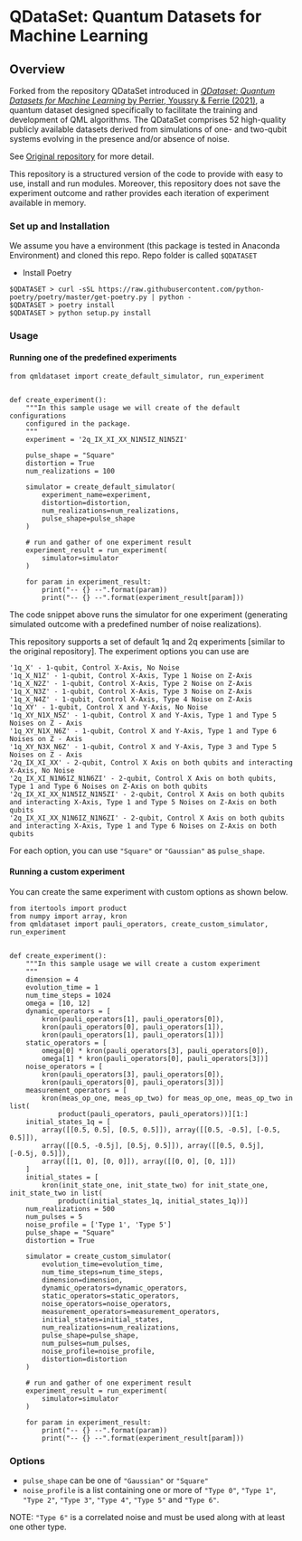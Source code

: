 # QDataSet: Quantum Datasets for Machine Learning

## Overview 
Forked from the repository QDataSet introduced in [*QDataset: Quantum Datasets for Machine Learning* by Perrier, Youssry & Ferrie (2021)](https://arxiv.org/abs/2108.06661), 
a quantum dataset designed specifically to facilitate the training and development of QML algorithms. The QDataSet comprises 52 high-quality publicly available datasets derived 
from simulations of one- and two-qubit systems evolving in the presence and/or absence of noise.

See [Original repository](https://github.com/eperrier/QDataSet) for more detail.

This repository is a structured version of the code to provide with easy to use, install and run modules. Moreover, this repository does not save the experiment outcome and rather 
provides each iteration of experiment available in memory.

### Set up and Installation

We assume you have a environment (this package is tested in Anaconda Environment) and cloned this repo.
Repo folder is called `$QDATASET`

- Install Poetry
```
$QDATASET > curl -sSL https://raw.githubusercontent.com/python-poetry/poetry/master/get-poetry.py | python -
$QDATASET > poetry install
$QDATASET > python setup.py install 
```

### Usage

#### Running one of the predefined experiments

```
from qmldataset import create_default_simulator, run_experiment


def create_experiment():
    """In this sample usage we will create of the default configurations
    configured in the package.
    """
    experiment = '2q_IX_XI_XX_N1N5IZ_N1N5ZI'

    pulse_shape = "Square"
    distortion = True
    num_realizations = 100

    simulator = create_default_simulator(
        experiment_name=experiment,
        distortion=distortion,
        num_realizations=num_realizations,
        pulse_shape=pulse_shape
    )

    # run and gather of one experiment result
    experiment_result = run_experiment(
        simulator=simulator
    )

    for param in experiment_result:
        print("-- {} --".format(param))
        print("-- {} --".format(experiment_result[param]))

```

The code snippet above runs the simulator for one experiment (generating simulated outcome with a predefined number of noise realizations).

This repository supports a set of default 1q and 2q experiments [similar to the original repository].
The experiment options you can use are

```
'1q_X' - 1-qubit, Control X-Axis, No Noise
'1q_X_N1Z' - 1-qubit, Control X-Axis, Type 1 Noise on Z-Axis
'1q_X_N2Z' - 1-qubit, Control X-Axis, Type 2 Noise on Z-Axis
'1q_X_N3Z' - 1-qubit, Control X-Axis, Type 3 Noise on Z-Axis
'1q_X_N4Z' - 1-qubit, Control X-Axis, Type 4 Noise on Z-Axis
'1q_XY' - 1-qubit, Control X and Y-Axis, No Noise
'1q_XY_N1X_N5Z' - 1-qubit, Control X and Y-Axis, Type 1 and Type 5 Noises on Z - Axis
'1q_XY_N1X_N6Z' - 1-qubit, Control X and Y-Axis, Type 1 and Type 6 Noises on Z - Axis
'1q_XY_N3X_N6Z' - 1-qubit, Control X and Y-Axis, Type 3 and Type 5 Noises on Z - Axis
'2q_IX_XI_XX' - 2-qubit, Control X Axis on both qubits and interacting X-Axis, No Noise
'2q_IX_XI_N1N6IZ_N1N6ZI' - 2-qubit, Control X Axis on both qubits, Type 1 and Type 6 Noises on Z-Axis on both qubits
'2q_IX_XI_XX_N1N5IZ_N1N5ZI' - 2-qubit, Control X Axis on both qubits and interacting X-Axis, Type 1 and Type 5 Noises on Z-Axis on both qubits
'2q_IX_XI_XX_N1N6IZ_N1N6ZI' - 2-qubit, Control X Axis on both qubits and interacting X-Axis, Type 1 and Type 6 Noises on Z-Axis on both qubits
```

For each option, you can use `"Square"` or `"Gaussian"` as `pulse_shape`.

#### Running a custom experiment

You can create the same experiment with custom options as shown below.
```
from itertools import product
from numpy import array, kron
from qmldataset import pauli_operators, create_custom_simulator, run_experiment


def create_experiment():
    """In this sample usage we will create a custom experiment
    """
    dimension = 4
    evolution_time = 1
    num_time_steps = 1024
    omega = [10, 12]
    dynamic_operators = [
        kron(pauli_operators[1], pauli_operators[0]),
        kron(pauli_operators[0], pauli_operators[1]),
        kron(pauli_operators[1], pauli_operators[1])]
    static_operators = [
        omega[0] * kron(pauli_operators[3], pauli_operators[0]),
        omega[1] * kron(pauli_operators[0], pauli_operators[3])]
    noise_operators = [
        kron(pauli_operators[3], pauli_operators[0]),
        kron(pauli_operators[0], pauli_operators[3])]
    measurement_operators = [
        kron(meas_op_one, meas_op_two) for meas_op_one, meas_op_two in list(
            product(pauli_operators, pauli_operators))][1:]
    initial_states_1q = [
        array([[0.5, 0.5], [0.5, 0.5]]), array([[0.5, -0.5], [-0.5, 0.5]]),
        array([[0.5, -0.5j], [0.5j, 0.5]]), array([[0.5, 0.5j], [-0.5j, 0.5]]),
        array([[1, 0], [0, 0]]), array([[0, 0], [0, 1]])
    ]
    initial_states = [
        kron(init_state_one, init_state_two) for init_state_one, init_state_two in list(
            product(initial_states_1q, initial_states_1q))]
    num_realizations = 500
    num_pulses = 5
    noise_profile = ['Type 1', 'Type 5']
    pulse_shape = "Square"
    distortion = True

    simulator = create_custom_simulator(
        evolution_time=evolution_time,
        num_time_steps=num_time_steps,
        dimension=dimension,
        dynamic_operators=dynamic_operators,
        static_operators=static_operators,
        noise_operators=noise_operators,
        measurement_operators=measurement_operators,
        initial_states=initial_states,
        num_realizations=num_realizations,
        pulse_shape=pulse_shape,
        num_pulses=num_pulses,
        noise_profile=noise_profile,
        distortion=distortion
    )

    # run and gather of one experiment result
    experiment_result = run_experiment(
        simulator=simulator
    )

    for param in experiment_result:
        print("-- {} --".format(param))
        print("-- {} --".format(experiment_result[param]))
```

### Options

- `pulse_shape` can be one of `"Gaussian"` or `"Square"`
- `noise_profile` is a list containing one or more of `"Type 0"`, `"Type 1"`, `"Type 2"`, `"Type 3"`, `"Type 4"`, `"Type 5"` and `"Type 6"`.

NOTE: `"Type 6"` is a correlated noise and must be used along with at least one other type.
